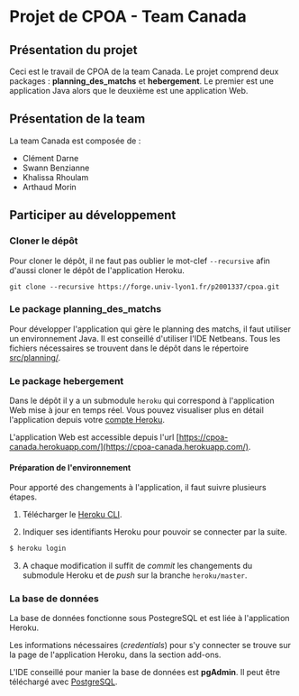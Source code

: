 # Projet de CPOA - Team Canada

## Présentation du projet

Ceci est le travail de CPOA de la team Canada. Le projet comprend deux packages : **planning_des_matchs** et **hebergement**. Le premier est une application Java alors que le deuxième est une application Web.


## Présentation de la team

La team Canada est composée de :
- Clément Darne
- Swann Benzianne
- Khalissa Rhoulam
- Arthaud Morin

## Participer au développement

### Cloner le dépôt

Pour cloner le dépôt, il ne faut pas oublier le mot-clef `--recursive` afin d'aussi cloner le dépôt de l'application Heroku.

```git
git clone --recursive https://forge.univ-lyon1.fr/p2001337/cpoa.git
```

### Le package planning_des_matchs

Pour développer l'application qui gère le planning des matchs, il faut utiliser un environnement Java. Il est conseillé d'utiliser l'IDE Netbeans. 
Tous les fichiers nécessaires se trouvent dans le dépôt dans le répertoire [src/planning/](src/planning/).

### Le package hebergement

Dans le dépôt il y a un submodule `heroku` qui correspond à l'application Web mise à jour en temps réel. Vous pouvez visualiser plus en détail l'application depuis votre [compte Heroku](https://herokuapp.com).

L'application Web est accessible depuis l'url [https://cpoa-canada.herokuapp.com/](https://cpoa-canada.herokuapp.com/).

#### Préparation de l'environnement

Pour apporté des changements à l'application, il faut suivre plusieurs étapes.

1. Télécharger le [Heroku CLI](https://devcenter.heroku.com/articles/heroku-cli#download-and-install).

2. Indiquer ses identifiants Heroku pour pouvoir se connecter par la suite.

```bash
$ heroku login
```

3. A chaque modification il suffit de *commit* les changements du submodule Heroku et de *push* sur la branche `heroku/master`.


### La base de données

La base de données fonctionne sous PostegreSQL et est liée à l'application Heroku.

Les informations nécessaires (*credentials*) pour s'y connecter se trouve sur la page de l'application Heroku, dans la section add-ons.

L'IDE conseillé pour manier la base de données est **pgAdmin**. Il peut être téléchargé avec [PostgreSQL](https://www.enterprisedb.com/downloads/postgres-postgresql-downloads).



